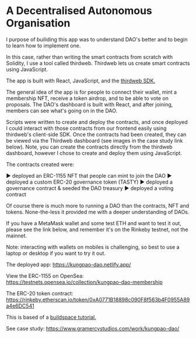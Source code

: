 # A Decentralised Autonomous Organisation 

I purpose of builiding this app was to understand DAO's better and to begin to learn how to implement one. 

In this case, rather than writing the smart contracts from scratch with Solidity, I use a tool called thirdweb. Thirdweb lets us create smart contracts using JavaScript.

The app is built with React, JavaScript, and the [thirdweb SDK.](https://thirdweb.com/)

The general idea of the app is for people to connect their wallet, mint a membership NFT, receive a token airdrop, and to be able to vote on proposals. The DAO's dashboard is built with React, and after joining, members can see what's going on in the DAO.

Scripts were written to create and deploy the contracts, and once deployed I could interact with those contracts from our frontend easily using thirdweb's client-side SDK. Once the contracts had been created, they can be viewed via the Thirdweb dashboard (see images in the case study link below). Note, you can create the contracts directly from the thirdweb dashboard, however I chose to create and deploy them using JavaScript.

The contracts created were:

▶️ deployed an ERC-1155 NFT that people can mint to join the DAO 
▶️ deployed a custom ERC-20 governance token (TASTY) 
▶️ deployed a governance contract & seeded the DAO treasury 
▶️ deployed a voting contract

Of course there is much more to running a DAO than the contracts, NFT and tokens. None-the-less it provided me with a deeper understanding of DAOs.

If you have a MetaMask wallet and some test ETH and want to test it out, please see the link below, and remember it's on the Rinkeby testnet, not the mainnet.

Note: interacting with wallets on mobiles is challenging, so best to use a laptop or desktop if you want to try it out.

The deployed app: https://kungpao-dao.netlify.app/

View the ERC-1155 on OpenSea: https://testnets.opensea.io/collection/kungpao-dao-membership

The ERC-20 token contract: https://rinkeby.etherscan.io/token/0xA0771B18898c090F8f563b4F0955A89a4e6DC541

This is based of a [buildspace tutorial.](https://buildspace.so/projects)

See case study: https://www.gramercystudios.com/work/kungpao-dao/
